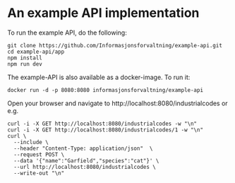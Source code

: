 # An example API implementation

To run the example API, do the following:
```
git clone https://github.com/Informasjonsforvaltning/example-api.git
cd example-api/app
npm install
npm run dev
```
The example-API is also available as a docker-image. To run it:
```
docker run -d -p 8080:8080 informasjonsforvaltning/example-api
```
Open your browser and navigate to http://localhost:8080/industrialcodes
or e.g.
```
curl -i -X GET http://localhost:8080/industrialcodes -w "\n"
curl -i -X GET http://localhost:8080/industrialcodes/1 -w "\n"
curl \
  --include \
  --header "Content-Type: application/json"  \
  --request POST \
  --data '{"name":"Garfield","species":"cat"}' \
  --url http://localhost:8080/industrialcodes \
  --write-out "\n"
```
